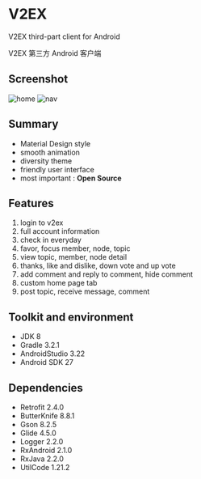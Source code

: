 # V2EX
V2EX third-part client for Android

V2EX 第三方 Android 客户端

## Screenshot

![home](https://raw.githubusercontent.com/MrDenua/V2EX/master/screenshot/home.png)
![nav](https://raw.githubusercontent.com/MrDenua/V2EX/master/screenshot/nav.png)

## Summary

- Material Design style
- smooth animation
- diversity theme
- friendly user interface
- most important : **Open Source**

## Features

1. login to v2ex
2. full account information
3. check in everyday
4. favor, focus member, node, topic
5. view topic, member, node detail
5. thanks, like and dislike, down vote and up vote
6. add comment and reply to comment, hide comment
7. custom home page tab
8. post topic, receive message, comment

## Toolkit and environment

- JDK 8
- Gradle 3.2.1
- AndroidStudio 3.22
- Android SDK 27

## Dependencies

- Retrofit 2.4.0
- ButterKnife 8.8.1
- Gson 8.2.5
- Glide 4.5.0
- Logger 2.2.0
- RxAndroid 2.1.0
- RxJava 2.2.0
- UtilCode 1.21.2

